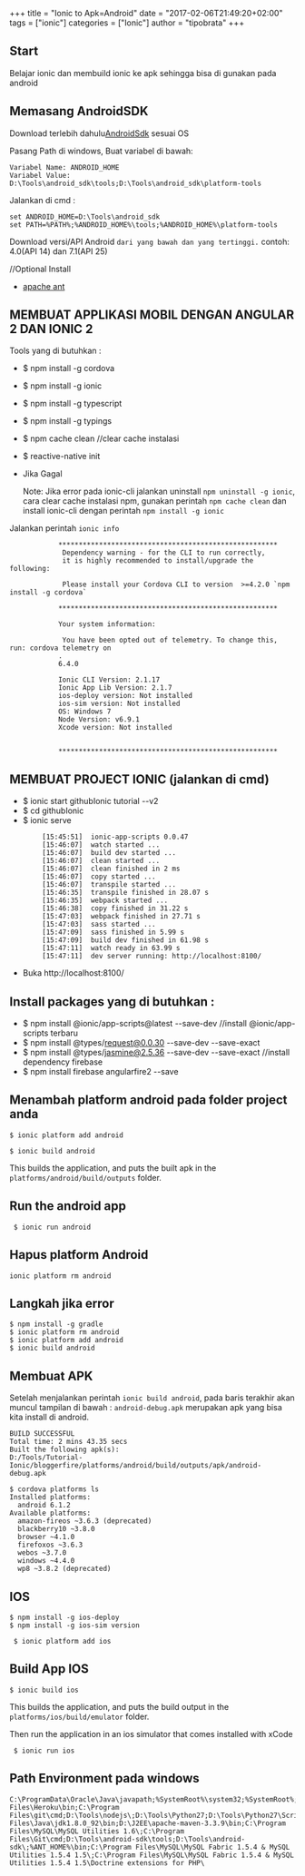 +++
title = "Ionic to Apk=Android"
date = "2017-02-06T21:49:20+02:00"
tags = ["ionic"]
categories = ["Ionic"]
author = "tipobrata"
+++

## Start
Belajar ionic dan membuild ionic ke apk sehingga bisa di gunakan pada android

## Memasang AndroidSDK
Download terlebih dahulu[AndroidSdk](https://dl.google.com/android/repository/tools_r25.2.3-windows.zip) sesuai OS
 
Pasang Path di windows, Buat variabel di bawah: 
```
Variabel Name: ANDROID_HOME 
Variabel Value: D:\Tools\android_sdk\tools;D:\Tools\android_sdk\platform-tools
```

Jalankan di cmd :

```
set ANDROID_HOME=D:\Tools\android_sdk
set PATH=%PATH%;%ANDROID_HOME%\tools;%ANDROID_HOME%\platform-tools
```

Download versi/API Android `dari yang bawah dan yang tertinggi.`
contoh: 4.0(API 14) dan 7.1(API 25)

//Optional Install
- [apache ant](http://mirror.wanxp.id/apache//ant/binaries/apache-ant-1.9.7-bin.zip)

## MEMBUAT APPLIKASI MOBIL DENGAN ANGULAR 2 DAN IONIC 2

Tools yang di butuhkan :

- $ npm install -g cordova
- $ npm install -g ionic
- $ npm install -g typescript
- $ npm install -g typings

- $ npm cache clean //clear cache instalasi
- $ reactive-native init

- Jika Gagal

    Note: Jika error pada ionic-cli jalankan uninstall `npm uninstall -g ionic`, cara clear cache instalasi npm, gunakan perintah `npm cache clean` dan install ionic-cli dengan perintah `npm install -g ionic`

Jalankan perintah `ionic info`

```
            ******************************************************
             Dependency warning - for the CLI to run correctly,
             it is highly recommended to install/upgrade the following:

             Please install your Cordova CLI to version  >=4.2.0 `npm install -g cordova`

            ******************************************************

            Your system information:

             You have been opted out of telemetry. To change this, run: cordova telemetry on
            .
            6.4.0

            Ionic CLI Version: 2.1.17
            Ionic App Lib Version: 2.1.7
            ios-deploy version: Not installed
            ios-sim version: Not installed
            OS: Windows 7
            Node Version: v6.9.1
            Xcode version: Not installed


            ******************************************************
```

## MEMBUAT PROJECT IONIC (jalankan di cmd)

- $ ionic start githubIonic tutorial --v2
- $ cd githubIonic
- $ ionic serve

```  
        [15:45:51]  ionic-app-scripts 0.0.47
        [15:46:07]  watch started ...
        [15:46:07]  build dev started ...
        [15:46:07]  clean started ...
        [15:46:07]  clean finished in 2 ms
        [15:46:07]  copy started ...
        [15:46:07]  transpile started ...
        [15:46:35]  transpile finished in 28.07 s
        [15:46:35]  webpack started ...
        [15:46:38]  copy finished in 31.22 s
        [15:47:03]  webpack finished in 27.71 s
        [15:47:03]  sass started ...
        [15:47:09]  sass finished in 5.99 s
        [15:47:09]  build dev finished in 61.98 s
        [15:47:11]  watch ready in 63.99 s
        [15:47:11]  dev server running: http://localhost:8100/
```
- Buka http://localhost:8100/

## Install packages yang di butuhkan : 

- $ npm install @ionic/app-scripts@latest --save-dev                //install @ionic/app-scripts terbaru
- $ npm install @types/request@0.0.30 --save-dev --save-exact
- $ npm install @types/jasmine@2.5.36 --save-dev --save-exact       //install dependency firebase
- $ npm install firebase angularfire2 --save

## Menambah platform android pada folder project anda

```
$ ionic platform add android
```

```
$ ionic build android
```

This builds the application, and puts the built apk in the `platforms/android/build/outputs` folder.

## Run the android app

```
 $ ionic run android
```

## Hapus platform Android

```
ionic platform rm android
```


## Langkah jika error

```
$ npm install -g gradle
$ ionic platform rm android
$ ionic platform add android
$ ionic build android
```

## Membuat APK
Setelah menjalankan perintah `ionic build android`, pada baris terakhir akan muncul tampilan di bawah : `android-debug.apk` merupakan apk yang bisa kita install di android.

```
BUILD SUCCESSFUL
Total time: 2 mins 43.35 secs
Built the following apk(s):
D:/Tools/Tutorial-Ionic/bloggerfire/platforms/android/build/outputs/apk/android-debug.apk
```

```
$ cordova platforms ls
Installed platforms:
  android 6.1.2
Available platforms:
  amazon-fireos ~3.6.3 (deprecated)
  blackberry10 ~3.8.0
  browser ~4.1.0
  firefoxos ~3.6.3
  webos ~3.7.0
  windows ~4.4.0
  wp8 ~3.8.2 (deprecated)
```

## IOS

```
$ npm install -g ios-deploy
$ npm install -g ios-sim version
```

```
 $ ionic platform add ios
```

## Build App IOS

```
$ ionic build ios
```

This builds the application, and puts the build output in the `platforms/ios/build/emulator` folder.

Then run the application in an ios simulator that comes installed with xCode
```
 $ ionic run ios
```

## Path Environment pada windows
```
C:\ProgramData\Oracle\Java\javapath;%SystemRoot%\system32;%SystemRoot%;%SystemRoot%\System32\Wbem;C:\Windows\System32;%SYSTEMROOT%\System32\WindowsPowerShell\v1.0\;C:\Program Files\Heroku\bin;C:\Program Files\git\cmd;D:\Tools\nodejs\;D:\Tools\Python27;D:\Tools\Python27\Scripts;C:\Program Files\Java\jdk1.8.0_92\bin;D:\J2EE\apache-maven-3.3.9\bin;C:\Program Files\MySQL\MySQL Utilities 1.6\;C:\Program Files\Git\cmd;D:\Tools\android-sdk\tools;D:\Tools\android-sdk\;%ANT_HOME%\bin;C:\Program Files\MySQL\MySQL Fabric 1.5.4 & MySQL Utilities 1.5.4 1.5\;C:\Program Files\MySQL\MySQL Fabric 1.5.4 & MySQL Utilities 1.5.4 1.5\Doctrine extensions for PHP\
```